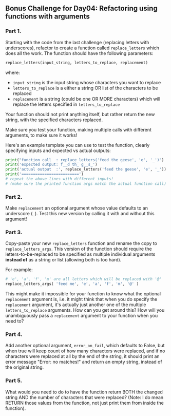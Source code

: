 ## Bonus Challenge for Day04: Refactoring using functions with arguments



### Part 1.

Starting with the code from the last challenge (replacing letters with underscores), refactor to create a function called `replace_letters` which does all the work. The function should have the following parameters:
```python
replace_letters(input_string, letters_to_replace, replacement)
```
where:

 - `input_string` is the input string whose characters you want to replace
 - `letters_to_replace` is a either a string OR list of the
   characters to be replaced
 - `replacement` is a string (could be one OR MORE characters)
   which will replace the letters specified in `letters_to_replace`

Your function should not print anything itself, but rather return the
new string, with the specified characters replaced.

Make sure you test your function, making multiple calls with different
arguments, to make sure it works!

Here's an example template you can use to test the function, clearly
specifying inputs and expected vs actual outputs:
```python
print("function call  : replace_letters('feed the geese', 'e', '_')")
print('expected output: f__d th_ g__s_')
print('actual output  :', replace_letters('feed the geese', 'e', '_'))
print('=========================')
# repeat the above lines with different inputs!
# (make sure the printed function args match the actual function call)
```

### Part 2.

Make `replacement` an optional argument whose value defaults to an underscore (`_`). Test this new version by calling it with and without this argument!


### Part 3.

Copy-paste your new `replace_letters` function and rename the copy to `replace_letters_args`. This version of the function should require the
letters-to-be-replaced to be specified as multiple individual arguments **instead of** as a string or list (allowing both is too hard).

For example:
```python
# 'e', 'a', 'f', 'm' are all letters which will be replaced with '@'
replace_letters_args( 'feed me', 'e', 'a', 'f', 'm', '@' )
```

This might make it impossible for your function to know what the optional `replacement` argument is, i.e. it might think that when you do specify the `replacement` argument, it's actually just another one of the multiple `letters_to_replace` arguments. How can you get around this? How will you unambiguously pass a `replacement` argument to your function when you need to?

### Part 4.

Add another optional argument, `error_on_fail`, which defaults to False,
but when true will keep count of how many characters were replaced, and if no
characters were replaced at all by the end of the string, it should print an error message "Error: no  matches!" and return an empty string, instead of the original string.

### Part 5.

What would you need to do to have the function return BOTH the changed string AND the number of characters that were replaced? (Note: I do mean RETURN those values from the function, not just print them from inside the function).
